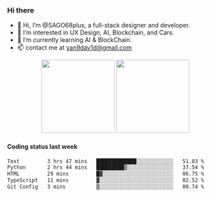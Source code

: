 
### Hi there 

- 👋 Hi, I’m @SAGO68plus, a full-stack designer and developer.
- 👀 I’m interested in UX Design, AI, Blockchain, and Cars.
- 🌱 I’m currently learning AI & BlockChain.
- 📫 contact me at yan9dav1d@gmail.com
<div align="center">
  <span>  </span>
  <img height="170px" src="https://github-readme-stats.vercel.app/api?username=SAGO68plus" />
  <span>  </span>
  <img height="170px" src="https://github-readme-stats.vercel.app/api/top-langs/?username=SAGO68plus&layout=compact&langs_count=8" />
  <span>  </span>
</div>

#### Coding status last week
<!--START_SECTION:waka-->

```txt
Text         3 hrs 47 mins   █████████████░░░░░░░░░░░░   51.83 %
Python       2 hrs 44 mins   █████████▒░░░░░░░░░░░░░░░   37.54 %
HTML         29 mins         █▓░░░░░░░░░░░░░░░░░░░░░░░   06.75 %
TypeScript   11 mins         ▓░░░░░░░░░░░░░░░░░░░░░░░░   02.52 %
Git Config   3 mins          ▒░░░░░░░░░░░░░░░░░░░░░░░░   00.74 %
```

<!--END_SECTION:waka-->
